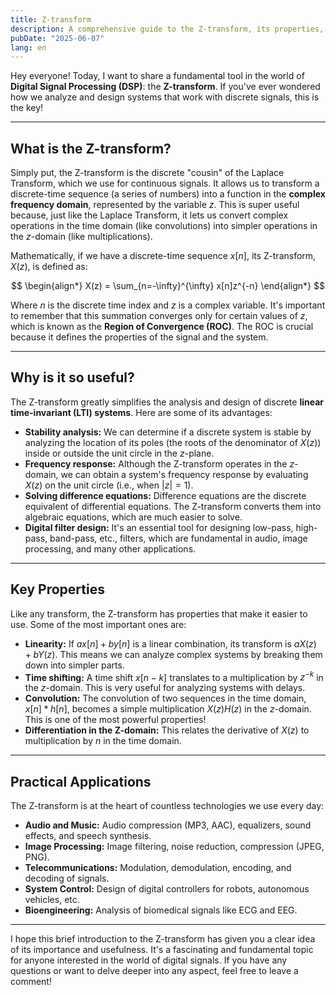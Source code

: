 ```yaml
---
title: Z-transform
description: A comprehensive guide to the Z-transform, its properties, and applications in digital signal processing.
pubDate: "2025-06-07"
lang: en
---
```


Hey everyone! Today, I want to share a fundamental tool in the world of **Digital Signal Processing (DSP)**: the **Z-transform**. If you've ever wondered how we analyze and design systems that work with discrete signals, this is the key!

---

## What is the Z-transform?

Simply put, the Z-transform is the discrete "cousin" of the Laplace Transform, which we use for continuous signals. It allows us to transform a discrete-time sequence (a series of numbers) into a function in the **complex frequency domain**, represented by the variable $z$. This is super useful because, just like the Laplace Transform, it lets us convert complex operations in the time domain (like convolutions) into simpler operations in the $z$-domain (like multiplications).

Mathematically, if we have a discrete-time sequence $x[n]$, its Z-transform, $X(z)$, is defined as:


$$
\begin{align*}
 X(z) = \sum_{n=-\infty}^{\infty} x[n]z^{-n}
\end{align*}
$$

Where $n$ is the discrete time index and $z$ is a complex variable. It's important to remember that this summation converges only for certain values of $z$, which is known as the **Region of Convergence (ROC)**. The ROC is crucial because it defines the properties of the signal and the system.

---

## Why is it so useful?

The Z-transform greatly simplifies the analysis and design of discrete **linear time-invariant (LTI) systems**. Here are some of its advantages:

* **Stability analysis:** We can determine if a discrete system is stable by analyzing the location of its poles (the roots of the denominator of $X(z)$) inside or outside the unit circle in the $z$-plane.
* **Frequency response:** Although the Z-transform operates in the $z$-domain, we can obtain a system's frequency response by evaluating $X(z)$ on the unit circle (i.e., when $|z| = 1$).
* **Solving difference equations:** Difference equations are the discrete equivalent of differential equations. The Z-transform converts them into algebraic equations, which are much easier to solve.
* **Digital filter design:** It's an essential tool for designing low-pass, high-pass, band-pass, etc., filters, which are fundamental in audio, image processing, and many other applications.

---

## Key Properties

Like any transform, the Z-transform has properties that make it easier to use. Some of the most important ones are:

* **Linearity:** If $ax[n] + by[n]$ is a linear combination, its transform is $aX(z) + bY(z)$. This means we can analyze complex systems by breaking them down into simpler parts.
* **Time shifting:** A time shift $x[n-k]$ translates to a multiplication by $z^{-k}$ in the $z$-domain. This is very useful for analyzing systems with delays.
* **Convolution:** The convolution of two sequences in the time domain, $x[n] * h[n]$, becomes a simple multiplication $X(z)H(z)$ in the $z$-domain. This is one of the most powerful properties!
* **Differentiation in the Z-domain:** This relates the derivative of $X(z)$ to multiplication by $n$ in the time domain.

---

## Practical Applications

The Z-transform is at the heart of countless technologies we use every day:

* **Audio and Music:** Audio compression (MP3, AAC), equalizers, sound effects, and speech synthesis.
* **Image Processing:** Image filtering, noise reduction, compression (JPEG, PNG).
* **Telecommunications:** Modulation, demodulation, encoding, and decoding of signals.
* **System Control:** Design of digital controllers for robots, autonomous vehicles, etc.
* **Bioengineering:** Analysis of biomedical signals like ECG and EEG.

---

I hope this brief introduction to the Z-transform has given you a clear idea of its importance and usefulness. It's a fascinating and fundamental topic for anyone interested in the world of digital signals. If you have any questions or want to delve deeper into any aspect, feel free to leave a comment!